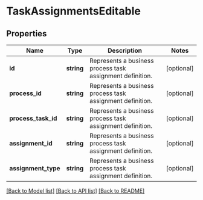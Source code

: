 # TaskAssignmentsEditable

## Properties
Name | Type | Description | Notes
------------ | ------------- | ------------- | -------------
**id** | **string** | Represents a business process task assignment definition. | [optional] 
**process_id** | **string** | Represents a business process task assignment definition. | [optional] 
**process_task_id** | **string** | Represents a business process task assignment definition. | [optional] 
**assignment_id** | **string** | Represents a business process task assignment definition. | [optional] 
**assignment_type** | **string** | Represents a business process task assignment definition. | [optional] 

[[Back to Model list]](../README.md#documentation-for-models) [[Back to API list]](../README.md#documentation-for-api-endpoints) [[Back to README]](../README.md)


